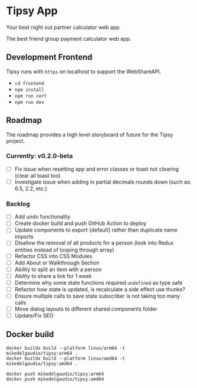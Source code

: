 # Tipsy App

Your best night out partner calculator web app

The best friend group payment calculator web app.

## Development Frontend

Tipsy runs with `https` on localhost to support the WebShareAPI.

- `cd frontend`
- `npm install`
- `npm run cert`
- `npm run dev`

## Roadmap

The roadmap provides a high level storyboard of future for the Tipsy project.

### Currently: v0.2.0-beta 

- [ ] Fix issue when resetting app and error classes or toast not clearing (clear all toast too)
- [ ] Investigate issue when adding in partial decimals rounds down (such as: 6.5, 2.2, etc.)

### Backlog

- [ ] Add undo functionality
- [ ] Create docker build and push GitHub Action to deploy
- [ ] Update components to export {default} rather than duplicate name imports
- [ ] Disallow the removal of all products for a person (look into Redux entities instead of looping through array)
- [ ] Refactor CSS into CSS Modules
- [ ] Add About or Walkthrough Section
- [ ] Ability to split an item with a person
- [ ] Ability to share a link for 1 week
- [ ] Determine why some state functions required `undefined` as type safe
- [ ] Refactor how state is updated, is recalculate a side effect use thunks?
- [ ] Ensure multiple calls to save state subscriber is not taking too many calls
- [ ] Move dialog layouts to different shared components folder
- [ ] Update/Fix SEO

## Docker build

```
docker buildx build --platform linux/arm64 -t mikedelgaudio/tipsy:arm64 .
docker buildx build --platform linux/amd64 -t mikedelgaudio/tipsy:amd64 .

docker push mikedelgaudio/tipsy:arm64
docker push mikedelgaudio/tipsy:amd64
```